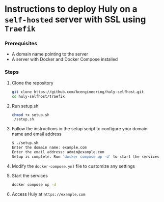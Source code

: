 # Instructions to deploy Huly on a `self-hosted` server with SSL using `Traefik`

### Prerequisites

- A domain name pointing to the server
- A server with Docker and Docker Compose installed

### Steps

1. Clone the repository

   ```bash
   git clone https://github.com/hcengineering/huly-selfhost.git
   cd huly-selfhost/traefik
   ```

2. Run setup.sh

   ```bash
   chmod +x setup.sh
   ./setup.sh
   ```

3. Follow the instructions in the setup script to configure your domain name and email address

   ```bash
   $ ./setup.sh
   Enter the domain name: example.com
   Enter the email address: admin@example.com
   Setup is complete. Run 'docker compose up -d' to start the services.
   ```

4. Modify the `docker-compose.yml` file to customize any settings

5. Start the services

   ```bash
   docker compose up -d
   ```

6. Access Huly at `https://example.com`
